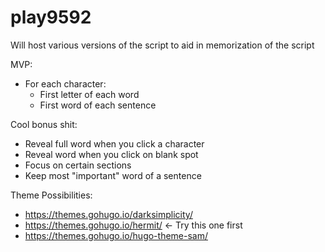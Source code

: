 # play9592

Will host various versions of the script to aid in memorization of the script

MVP:
- For each character:
  - First letter of each word
  - First word of each sentence

Cool bonus shit:
  - Reveal full word when you click a character
  - Reveal word when you click on blank spot
  - Focus on certain sections
  - Keep most "important" word of a sentence
  
Theme Possibilities:
  - https://themes.gohugo.io/darksimplicity/
  - https://themes.gohugo.io/hermit/ <- Try this one first
  - https://themes.gohugo.io/hugo-theme-sam/
